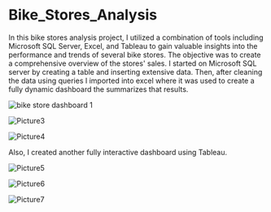 # Bike_Stores_Analysis 
In this bike stores analysis project, I utilized a combination of tools including Microsoft SQL Server, Excel, and Tableau to gain valuable insights into the performance and trends of several bike stores. The objective was to create a comprehensive overview of the stores' sales. 
I started on Microsoft SQL server by creating a table and inserting extensive data. Then, after cleaning the data using queries I imported into excel where it was used to create a fully dynamic dashboard the summarizes that results.

![bike store dashboard 1](https://github.com/MohammadMohammadieh/Bike_Stores_Analysis/assets/139064934/627e8a5f-165f-47fc-94bb-789ff4c3ce9a)

![Picture3](https://github.com/MohammadMohammadieh/Bike_Stores_Analysis/assets/139064934/324fb3f4-4622-40f5-90aa-883885620d7b)

![Picture4](https://github.com/MohammadMohammadieh/Bike_Stores_Analysis/assets/139064934/63f67cdb-97f4-4a84-9b7d-c866a23cc81a)

Also, I created another fully interactive dashboard using Tableau.

![Picture5](https://github.com/MohammadMohammadieh/Bike_Stores_Analysis/assets/139064934/2b9b5d67-9eaa-4e39-a087-0f03ca6777f1)

![Picture6](https://github.com/MohammadMohammadieh/Bike_Stores_Analysis/assets/139064934/09f72fd2-0e45-4f4a-b30d-11c438667811)

![Picture7](https://github.com/MohammadMohammadieh/Bike_Stores_Analysis/assets/139064934/5380f5d8-43c5-42fd-a59e-d6345a69c8a3)
